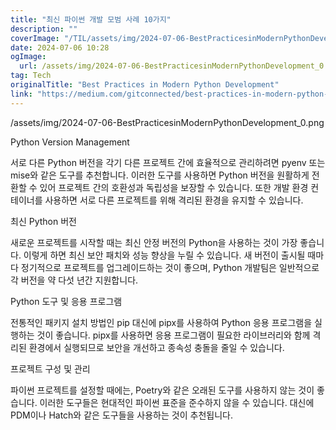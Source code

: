 ```yaml
---
title: "최신 파이썬 개발 모범 사례 10가지"
description: ""
coverImage: "/TIL/assets/img/2024-07-06-BestPracticesinModernPythonDevelopment_0.png"
date: 2024-07-06 10:28
ogImage:
  url: /assets/img/2024-07-06-BestPracticesinModernPythonDevelopment_0.png
tag: Tech
originalTitle: "Best Practices in Modern Python Development"
link: "https://medium.com/gitconnected/best-practices-in-modern-python-development-870a97c5593d"
---
```


/assets/img/2024-07-06-BestPracticesinModernPythonDevelopment_0.png

Python Version Management

서로 다른 Python 버전을 각기 다른 프로젝트 간에 효율적으로 관리하려면 pyenv 또는 mise와 같은 도구를 추천합니다. 이러한 도구를 사용하면 Python 버전을 원활하게 전환할 수 있어 프로젝트 간의 호환성과 독립성을 보장할 수 있습니다. 또한 개발 환경 컨테이너를 사용하면 서로 다른 프로젝트를 위해 격리된 환경을 유지할 수 있습니다.

최신 Python 버전

<div class="content-ad"></div>

새로운 프로젝트를 시작할 때는 최신 안정 버전의 Python을 사용하는 것이 가장 좋습니다. 이렇게 하면 최신 보안 패치와 성능 향상을 누릴 수 있습니다. 새 버전이 출시될 때마다 정기적으로 프로젝트를 업그레이드하는 것이 좋으며, Python 개발팀은 일반적으로 각 버전을 약 다섯 년간 지원합니다.

Python 도구 및 응용 프로그램

전통적인 패키지 설치 방법인 pip 대신에 pipx를 사용하여 Python 응용 프로그램을 실행하는 것이 좋습니다. pipx를 사용하면 응용 프로그램이 필요한 라이브러리와 함께 격리된 환경에서 실행되므로 보안을 개선하고 종속성 충돌을 줄일 수 있습니다.

프로젝트 구성 및 관리

<div class="content-ad"></div>

파이썬 프로젝트를 설정할 때에는, Poetry와 같은 오래된 도구를 사용하지 않는 것이 좋습니다. 이러한 도구들은 현대적인 파이썬 표준을 준수하지 않을 수 있습니다. 대신에 PDM이나 Hatch와 같은 도구들을 사용하는 것이 추천됩니다.

